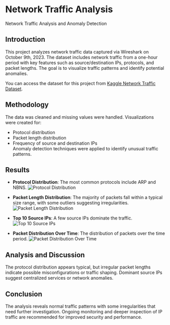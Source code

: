 # Network Traffic Analysis
Network Traffic Analysis and Anomaly Detection

## Introduction
This project analyzes network traffic data captured via Wireshark on October 9th, 2023. The dataset includes network traffic from a one-hour period with key features such as source/destination IPs, protocols, and packet lengths. The goal is to visualize traffic patterns and identify potential anomalies.

You can access the dataset for this project from [Kaggle Network Traffic Dataset](https://www.kaggle.com/datasets/ravikumargattu/network-traffic-dataset).

## Methodology
The data was cleaned and missing values were handled. Visualizations were created for:
- Protocol distribution
- Packet length distribution
- Frequency of source and destination IPs  
Anomaly detection techniques were applied to identify unusual traffic patterns.

## Results
- **Protocol Distribution**: The most common protocols include ARP and NBNS.
  ![Protocol Distribution](https://github.com/user-attachments/assets/b47561aa-f334-4acc-bd9b-63a948dae3fd)

- **Packet Length Distribution**: The majority of packets fall within a typical size range, with some outliers suggesting irregularities.
  ![Packet Length Distribution](https://github.com/user-attachments/assets/46fff15f-4da3-4765-903b-0a15cb23caa4)

- **Top 10 Source IPs**: A few source IPs dominate the traffic.
  ![Top 10 Source IPs](https://github.com/user-attachments/assets/1fc3ce3b-843b-4109-a929-5ae0709961be)

- **Packet Distribution Over Time**: The distribution of packets over the time period.
  ![Packet Distribution Over Time](https://github.com/user-attachments/assets/9e6db047-c8a6-4e0a-beb8-7967d86c8d5b)


## Analysis and Discussion
The protocol distribution appears typical, but irregular packet lengths indicate possible misconfigurations or traffic shaping. Dominant source IPs suggest centralized services or network anomalies.

## Conclusion
The analysis reveals normal traffic patterns with some irregularities that need further investigation. Ongoing monitoring and deeper inspection of IP traffic are recommended for improved security and performance.
